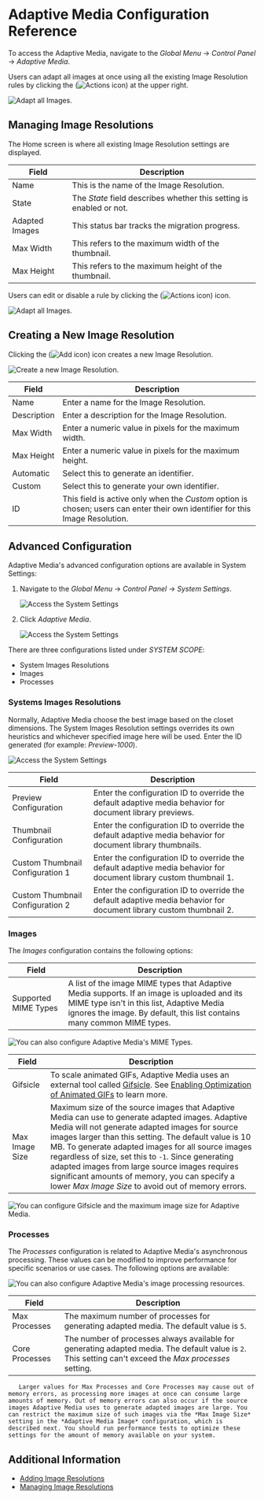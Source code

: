 # Adaptive Media Configuration Reference

To access the Adaptive Media, navigate to the _Global Menu_ &rarr; _Control Panel_ &rarr; _Adaptive Media_.

Users can adapt all images at once using all the existing Image Resolution rules by clicking the (![Actions icon](../../../../images/icon-actions.png)) at the upper right.

![Adapt all Images.](./adaptive-media-configuration-reference/images/02.png)

## Managing Image Resolutions

The Home screen is where all existing Image Resolution settings are displayed.

| Field          | Description                                                         |
| -------------- | ------------------------------------------------------------------- |
| Name           | This is the name of the Image Resolution.                           |
| State          | The _State_ field describes whether this setting is enabled or not. |
| Adapted Images | This status bar tracks the migration progress.                      |
| Max Width      | This refers to the maximum width of the thumbnail.                  |
| Max Height     | This refers to the maximum height of the thumbnail.                 |

Users can edit or disable a rule by clicking the (![Actions icon](../../../../images/icon-actions.png)) icon.

![Adapt all Images.](./adaptive-media-configuration-reference/images/03.png)

## Creating a New Image Resolution

Clicking the (![Add icon](../../../../images/icon-add.png)) icon creates a new Image Resolution.

![Create a new Image Resolution.](./adaptive-media-configuration-reference/images/01.png)

| Field       | Description                                                                                                                   |
| ----------- | ----------------------------------------------------------------------------------------------------------------------------- |
| Name        | Enter a name for the Image Resolution.                                                                                        |
| Description | Enter a description for the Image Resolution.                                                                                 |
| Max Width   | Enter a numeric value in pixels for the maximum width.                                                                        |
| Max Height  | Enter a numeric value in pixels for the maximum height.                                                                       |
| Automatic   | Select this to generate an identifier.                                                                                        |
| Custom      | Select this to generate your own identifier.                                                                                  |
| ID          | This field is active only when the _Custom_ option is chosen; users can enter their own identifier for this Image Resolution. |

## Advanced Configuration

Adaptive Media's advanced configuration options are available in System Settings:

1. Navigate to the _Global Menu_ &rarr; _Control Panel_ &rarr; _System Settings_.

    ![Access the System Settings](./adaptive-media-configuration-reference/images/04.png)

1. Click _Adaptive Media_.

    ![Access the System Settings](./adaptive-media-configuration-reference/images/05.png)

There are three configurations listed under _SYSTEM SCOPE_:

-   System Images Resolutions
-   Images
-   Processes

### Systems Images Resolutions

Normally, Adaptive Media choose the best image based on the closet dimensions. The System Images Resolution settings overrides its own heuristics and whichever specified image here will be used. Enter the ID generated (for example: _Preview-1000_).

![Access the System Settings](./adaptive-media-configuration-reference/images/09.png)

| Field                            | Description                                                                                                         |
| -------------------------------- | ------------------------------------------------------------------------------------------------------------------- |
| Preview Configuration            | Enter the configuration ID to override the default adaptive media behavior for document library previews.           |
| Thumbnail Configuration          | Enter the configuration ID to override the default adaptive media behavior for document library thumbnails.         |
| Custom Thumbnail Configuration 1 | Enter the configuration ID to override the default adaptive media behavior for document library custom thumbnail 1. |
| Custom Thumbnail Configuration 2 | Enter the configuration ID to override the default adaptive media behavior for document library custom thumbnail 2. |

### Images

The _Images_ configuration contains the following options:

| Field                | Description                                                                                                                                                                                                         |
| -------------------- | ------------------------------------------------------------------------------------------------------------------------------------------------------------------------------------------------------------------- |
| Supported MIME Types | A list of the image MIME types that Adaptive Media supports. If an image is uploaded and its MIME type isn't in this list, Adaptive Media ignores the image. By default, this list contains many common MIME types. |

![You can also configure Adaptive Media's MIME Types.](./adaptive-media-configuration-reference/images/08.png)

| Field          | Description                                                                                                                                                                                                                                                                                                                                                                                                                                                                       |
| -------------- | --------------------------------------------------------------------------------------------------------------------------------------------------------------------------------------------------------------------------------------------------------------------------------------------------------------------------------------------------------------------------------------------------------------------------------------------------------------------------------- |
| Gifsicle       | To scale animated GIFs, Adaptive Media uses an external tool called [Gifsicle](https://www.lcdf.org/gifsicle/). See [Enabling Optimization of Animated GIFs](../../devops/enabling-optimization-of-animated-gifs.md) to learn more.                                                                                                                                                                                                                                               |
| Max Image Size | Maximum size of the source images that Adaptive Media can use to generate adapted images. Adaptive Media will not generate adapted images for source images larger than this setting. The default value is 10 MB. To generate adapted images for all source images regardless of size, set this to `-1`. Since generating adapted images from large source images requires significant amounts of memory, you can specify a lower _Max Image Size_ to avoid out of memory errors. |

![You can configure Gifsicle and the maximum image size for Adaptive Media.](./adaptive-media-configuration-reference/images/06.png)

### Processes

The _Processes_ configuration is related to Adaptive Media's asynchronous processing. These values can be modified to improve performance for specific scenarios or use cases. The following options are available:

![You can also configure Adaptive Media's image processing resources.](./adaptive-media-configuration-reference/images/07.png)

| Field          | Description                                                                                                                                             |
| -------------- | ------------------------------------------------------------------------------------------------------------------------------------------------------- |
| Max Processes  | The maximum number of processes for generating adapted media. The default value is `5`.                                                                 |
| Core Processes | The number of processes always available for generating adapted media. The default value is `2`. This setting can't exceed the _Max processes_ setting. |

```warning::
   Larger values for Max Processes and Core Processes may cause out of memory errors, as processing more images at once can consume large amounts of memory. Out of memory errors can also occur if the source images Adaptive Media uses to generate adapted images are large. You can restrict the maximum size of such images via the *Max Image Size* setting in the *Adaptive Media Image* configuration, which is described next. You should run performance tests to optimize these settings for the amount of memory available on your system.
```

## Additional Information

-   [Adding Image Resolutions](./adding-image-resolutions.md)
-   [Managing Image Resolutions](./managing-image-resolutions.md)
